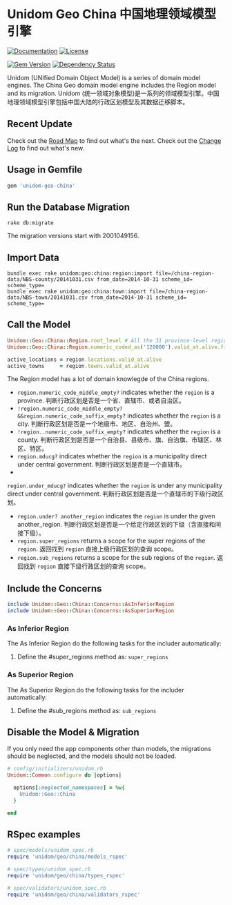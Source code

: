 # Unidom Geo China 中国地理领域模型引擎

[![Documentation](http://img.shields.io/badge/docs-rdoc.info-blue.svg)](http://www.rubydoc.info/gems/unidom-geo-china/frames)
[![License](https://img.shields.io/badge/license-MIT-green.svg)](http://opensource.org/licenses/MIT)

[![Gem Version](https://badge.fury.io/rb/unidom-geo-china.svg)](https://badge.fury.io/rb/unidom-geo-china)
[![Dependency Status](https://gemnasium.com/badges/github.com/topbitdu/unidom-geo-china.svg)](https://gemnasium.com/github.com/topbitdu/unidom-geo-china)

Unidom (UNIfied Domain Object Model) is a series of domain model engines. The China Geo domain model engine includes the Region model and its migration.
Unidom (统一领域对象模型)是一系列的领域模型引擎。中国地理领域模型引擎包括中国大陆的行政区划模型及其数据迁移脚本。



## Recent Update

Check out the [Road Map](ROADMAP.md) to find out what's the next.
Check out the [Change Log](CHANGELOG.md) to find out what's new.



## Usage in Gemfile

```ruby
gem 'unidom-geo-china'
```



## Run the Database Migration

```shell
rake db:migrate
```
The migration versions start with 2001049156.



## Import Data

```shell
bundle exec rake unidom:geo:china:region:import file=/china-region-data/NBS-county/20141031.csv from_date=2014-10-31 scheme_id= scheme_type=
bundle exec rake unidom:geo:china:town:import file=/china-region-data/NBS-town/20141031.csv from_date=2014-10-31 scheme_id= scheme_type=
```



## Call the Model

```ruby
Unidom::Geo::China::Region.root_level # All the 31 province-level regions including Beijing, Tianjin, etc.
Unidom::Geo::China::Region.numeric_coded_as('120000').valid_at.alive.first # Tianjin (天津)

active_locations = region.locations.valid_at.alive
active_towns     = region.towns.valid_at.alive
```

The Region model has a lot of domain knowlegde of the China regions.
- ```region.numeric_code_middle_empty?``` indicates whether the ```region``` is a province. 判断行政区划是否是一个省、直辖市、或者自治区。
- ```!region.numeric_code_middle_empty?&&region.numeric_code_suffix_empty?``` indicates whether the ```region``` is a city. 判断行政区划是否是一个地级市、地区、自治州、盟。
- ```!region..numeric_code_suffix_empty?``` indicates whether the ```region``` is a county. 判断行政区划是否是一个自治县、县级市、旗、自治旗、市辖区、林区、特区。
- ```region.mducg?``` indicates whether the ```region``` is a municipality direct under central government. 判断行政区划是否是一个直辖市。
-
```region.under_mducg?``` indicates whether the ```region``` is under any municipality direct under central government. 判断行政区划是否是一个直辖市的下级行政区划。
- ```region.under? another_region``` indicates the ```region``` is under the given another_region. 判断行政区划是否是一个给定行政区划的下级（含直接和间接下级）。
- ```region.super_regions``` returns a scope for the super regions of the ```region```. 返回找到 ```region``` 直接上级行政区划的查询 scope。
- ```region.sub_regions``` returns a scope for the sub regions of the ```region```. 返回找到 ```region``` 直接下级行政区划的查询 scope。



## Include the Concerns

```ruby
include Unidom::Geo::China::Concerns::AsInferiorRegion
include Unidom::Geo::China::Concerns::AsSuperiorRegion
```

### As Inferior Region

The As Inferior Region do the following tasks for the includer automatically:
1. Define the #super_regions method as: ``super_regions``

### As Superior Region

The As Superior Region do the following tasks for the includer automatically:
1. Define the #sub_regions method as: ``sub_regions``



## Disable the Model & Migration

If you only need the app components other than models, the migrations should be neglected, and the models should not be loaded.
```ruby
# config/initializers/unidom.rb
Unidom::Common.configure do |options|

  options[:neglected_namespaces] = %w{
    Unidom::Geo::China
  }

end
```



## RSpec examples

```ruby
# spec/models/unidom_spec.rb
require 'unidom/geo/china/models_rspec'

# spec/types/unidom_spec.rb
require 'unidom/geo/china/types_rspec'

# spec/validators/unidom_spec.rb
require 'unidom/geo/china/validators_rspec'
```
